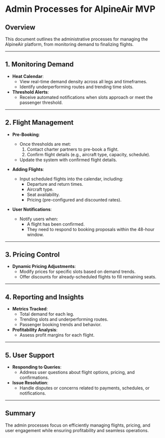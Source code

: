 
# Admin Processes for AlpineAir MVP

## Overview
This document outlines the administrative processes for managing the AlpineAir platform, from monitoring demand to finalizing flights.

---

## 1. **Monitoring Demand**
- **Heat Calendar**:
  - View real-time demand density across all legs and timeframes.
  - Identify underperforming routes and trending time slots.
- **Threshold Alerts**:
  - Receive automated notifications when slots approach or meet the passenger threshold.

---

## 2. **Flight Management**
- **Pre-Booking**:
  - Once thresholds are met:
    1. Contact charter partners to pre-book a flight.
    2. Confirm flight details (e.g., aircraft type, capacity, schedule).
  - Update the system with confirmed flight details.

- **Adding Flights**:
  - Input scheduled flights into the calendar, including:
    - Departure and return times.
    - Aircraft type.
    - Seat availability.
    - Pricing (pre-configured and discounted rates).

- **User Notifications**:
  - Notify users when:
    - A flight has been confirmed.
    - They need to respond to booking proposals within the 48-hour window.

---

## 3. **Pricing Control**
- **Dynamic Pricing Adjustments**:
  - Modify prices for specific slots based on demand trends.
  - Offer discounts for already-scheduled flights to fill remaining seats.

---

## 4. **Reporting and Insights**
- **Metrics Tracked**:
  - Total demand for each leg.
  - Trending slots and underperforming routes.
  - Passenger booking trends and behavior.
- **Profitability Analysis**:
  - Assess profit margins for each flight.

---

## 5. **User Support**
- **Responding to Queries**:
  - Address user questions about flight options, pricing, and confirmations.
- **Issue Resolution**:
  - Handle disputes or concerns related to payments, schedules, or notifications.

---

## Summary
The admin processes focus on efficiently managing flights, pricing, and user engagement while ensuring profitability and seamless operations.
